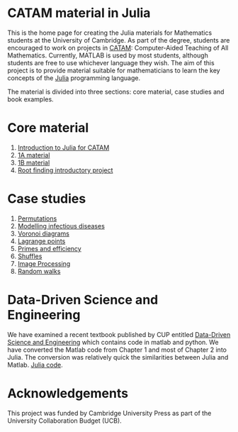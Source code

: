 # CATAM material in Julia

This is the home page for creating the Julia materials for Mathematics
students at the University of Cambridge.  As part of the degree,
students are encouraged to work on projects in
[CATAM](https://www.maths.cam.ac.uk/undergrad/catam/computer-aided-teaching-all-mathematics-catam):
Computer-Aided Teaching of All Mathematics.  Currently, MATLAB is used
by most students, although students are free to use whichever language
they wish.  The aim of this project is to provide material suitable
for mathematicians to learn the key concepts of the
[Julia](https://julialang.org) programming language.


The material is divided into three sections: core material, case
studies and book examples.


# Core material

1. [Introduction to Julia for CATAM](https://sje30.github.io/catam-julia/intro/julia-manual.html)
2. [1A material](https://sje30.github.io/catam-julia/1a/)
3. [1B material](https://sje30.github.io/catam-julia/1b/)
4. [Root finding introductory project](https://sje30.github.io/catam-julia/introductoryproject/)

# Case studies

1. [Permutations](https://sje30.github.io/catam-julia/casestudies/Permutations)
2. [Modelling infectious diseases](https://sje30.github.io/catam-julia/casestudies/Modelling%20infectious%20diseases)
3. [Voronoi diagrams](https://sje30.github.io/catam-julia/casestudies/voronoi)
4. [Lagrange points](https://sje30.github.io/catam-julia/casestudies/lagrangepoints)
5. [Primes and efficiency](https://sje30.github.io/catam-julia/casestudies/Primes%20and%20Efficiency)
6. [Shuffles](https://sje30.github.io/catam-julia/casestudies/Shuffles)
7. [Image Processing](https://sje30.github.io/catam-julia/casestudies/Images)
8. [Random walks](https://sje30.github.io/catam-julia/casestudies/randomwalks)

# Data-Driven Science and Engineering

We have examined a recent textbook published by CUP entitled
[Data-Driven Science and Engineering](https://databookuw.com) which
contains code in matlab and python.  We have converted the Matlab code
from Chapter 1 and most of Chapter 2 into Julia.  The conversion was
relatively quick the similarities between Julia and Matlab.  [Julia
code](https://sje30.github.io/catam-julia/ddsae).




# Acknowledgements

This project was funded by Cambridge University Press as part of the
University Collaboration Budget (UCB).

